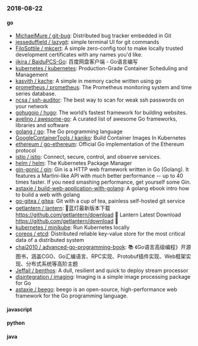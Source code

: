 ### 2018-08-22

#### go
* [MichaelMure / git-bug](https://github.com/MichaelMure/git-bug): Distributed bug tracker embedded in Git
* [jesseduffield / lazygit](https://github.com/jesseduffield/lazygit): simple terminal UI for git commands
* [FiloSottile / mkcert](https://github.com/FiloSottile/mkcert): A simple zero-config tool to make locally trusted development certificates with any names you'd like.
* [iikira / BaiduPCS-Go](https://github.com/iikira/BaiduPCS-Go): 百度网盘客户端 - Go语言编写
* [kubernetes / kubernetes](https://github.com/kubernetes/kubernetes): Production-Grade Container Scheduling and Management
* [kasvith / kache](https://github.com/kasvith/kache): A simple in memory cache written using go
* [prometheus / prometheus](https://github.com/prometheus/prometheus): The Prometheus monitoring system and time series database.
* [ncsa / ssh-auditor](https://github.com/ncsa/ssh-auditor): The best way to scan for weak ssh passwords on your network
* [gohugoio / hugo](https://github.com/gohugoio/hugo): The world’s fastest framework for building websites.
* [avelino / awesome-go](https://github.com/avelino/awesome-go): A curated list of awesome Go frameworks, libraries and software
* [golang / go](https://github.com/golang/go): The Go programming language
* [GoogleContainerTools / kaniko](https://github.com/GoogleContainerTools/kaniko): Build Container Images In Kubernetes
* [ethereum / go-ethereum](https://github.com/ethereum/go-ethereum): Official Go implementation of the Ethereum protocol
* [istio / istio](https://github.com/istio/istio): Connect, secure, control, and observe services.
* [helm / helm](https://github.com/helm/helm): The Kubernetes Package Manager
* [gin-gonic / gin](https://github.com/gin-gonic/gin): Gin is a HTTP web framework written in Go (Golang). It features a Martini-like API with much better performance -- up to 40 times faster. If you need smashing performance, get yourself some Gin.
* [astaxie / build-web-application-with-golang](https://github.com/astaxie/build-web-application-with-golang): A golang ebook intro how to build a web with golang
* [go-gitea / gitea](https://github.com/go-gitea/gitea): Git with a cup of tea, painless self-hosted git service
* [getlantern / lantern](https://github.com/getlantern/lantern): 🔴蓝灯最新版本下载 https://github.com/getlantern/download 🔴 Lantern Latest Download https://github.com/getlantern/download 🔴
* [kubernetes / minikube](https://github.com/kubernetes/minikube): Run Kubernetes locally
* [coreos / etcd](https://github.com/coreos/etcd): Distributed reliable key-value store for the most critical data of a distributed system
* [chai2010 / advanced-go-programming-book](https://github.com/chai2010/advanced-go-programming-book): 📚 《Go语言高级编程》开源图书，涵盖CGO、Go汇编语言、RPC实现、Protobuf插件实现、Web框架实现、分布式系统等高阶主题
* [Jeffail / benthos](https://github.com/Jeffail/benthos): A dull, resilient and quick to deploy stream processor
* [disintegration / imaging](https://github.com/disintegration/imaging): Imaging is a simple image processing package for Go
* [astaxie / beego](https://github.com/astaxie/beego): beego is an open-source, high-performance web framework for the Go programming language.

#### javascript

#### python

#### java
